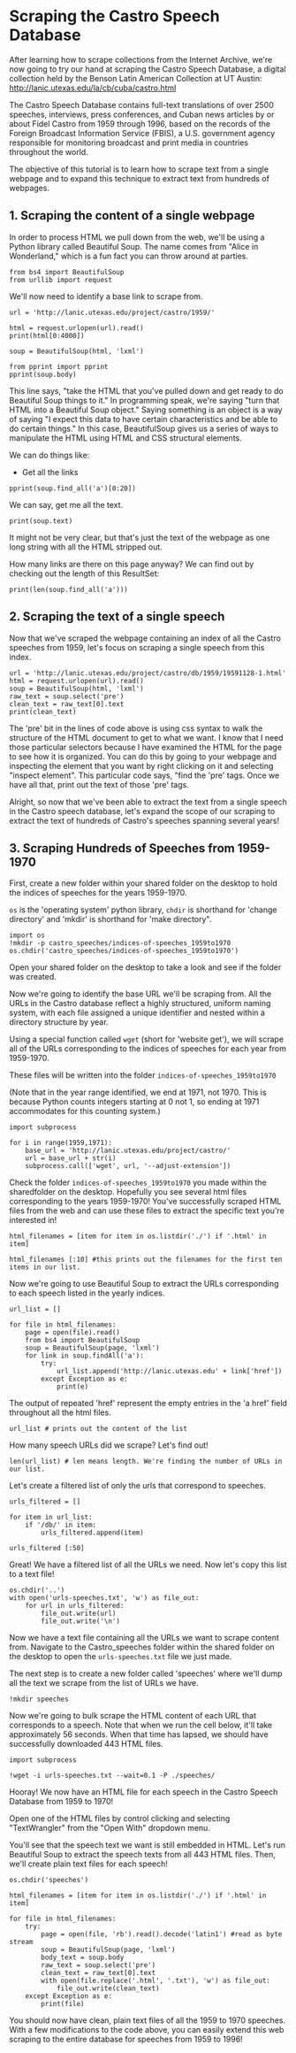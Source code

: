 
# Scraping the Castro Speech Database

After learning how to scrape collections from the Internet Archive, we're now going to try our hand at scraping the Castro Speech Database, a digital collection held by the Benson Latin American Collection at UT Austin: http://lanic.utexas.edu/la/cb/cuba/castro.html

The Castro Speech Database contains full-text translations of over 2500 speeches, interviews, press conferences, and Cuban news articles by or about Fidel Castro from 1959 through 1996, based on the records of the Foreign Broadcast Information Service (FBIS), a U.S. government agency responsible for monitoring broadcast and print media in countries throughout the world.

The objective of this tutorial is to learn how to scrape text from a single webpage and to expand this technique to extract text from hundreds of webpages.
## 1. Scraping the content of a single webpage

In order to process HTML we pull down from the web, we'll be using a Python library called Beautiful Soup. The name comes from "Alice in Wonderland," which is a fun fact you can throw around at parties.


```
from bs4 import BeautifulSoup
from urllib import request
```

We'll now need to identify a base link to scrape from.


```
url = 'http://lanic.utexas.edu/project/castro/1959/'
```


```
html = request.urlopen(url).read()
print(html[0:4000])

```


```
soup = BeautifulSoup(html, 'lxml')

from pprint import pprint
pprint(soup.body)
```

This line says, "take the HTML that you've pulled down and get ready to do Beautiful Soup things to it." In programming speak, we're saying "turn that HTML into a Beautiful Soup object." Saying something is an object is a way of saying "I expect this data to have certain characteristics and be able to do certain things." In this case, BeautifulSoup gives us a series of ways to manipulate the HTML using HTML and CSS structural elements.

We can do things like:

* Get all the links


```
pprint(soup.find_all('a')[0:20])
```

We can say, get me all the text.


```
print(soup.text)
```

It might not be very clear, but that's just the text of the webpage as one long string with all the HTML stripped out.

How many links are there on this page anyway? We can find out by checking out the length of this ResultSet:


```
print(len(soup.find_all('a')))
```

## 2. Scraping the text of a single speech

Now that we've scraped the webpage containing an index of all the Castro speeches from 1959, let's focus on scraping a single speech from this index.


```
url = 'http://lanic.utexas.edu/project/castro/db/1959/19591128-1.html'
html = request.urlopen(url).read()
soup = BeautifulSoup(html, 'lxml')
raw_text = soup.select('pre')
clean_text = raw_text[0].text
print(clean_text)
```

The 'pre' bit in the lines of code above is using css syntax to walk the structure of the HTML document to get to what we want. I know that I need those particular selectors because I have examined the HTML for the page to see how it is organized. You can do this by going to your webpage and inspecting the element that you want by right clicking on it and selecting "inspect element". This particular code says, "find the 'pre' tags. Once we have all that, print out the text of those 'pre' tags.

Alright, so now that we've been able to extract the text from a single speech in the Castro speech database, let's expand the scope of our scraping to extract the text of hundreds of Castro's speeches spanning several years!

## 3. Scraping Hundreds of Speeches from 1959-1970

First, create a new folder within your shared folder on the desktop to hold the indices of speeches for the years 1959-1970.

`os` is the 'operating system' python library, `chdir` is shorthand for 'change directory' and 'mkdir' is shorthand for 'make directory".


```
import os
!mkdir -p castro_speeches/indices-of-speeches_1959to1970
os.chdir('castro_speeches/indices-of-speeches_1959to1970')
```

Open your shared folder on the desktop to take a look and see if the folder was created.

Now we're going to identify the base URL we'll be scraping from. All the URLs in the Castro database reflect a highly structured, uniform naming system, with each file assigned a unique identifier and nested within a directory structure by year.

Using a special function called `wget` (short for 'website get'), we will scrape all of the URLs corresponding to the indices of speeches for each year from 1959-1970.

These files will be written into the folder `indices-of-speeches_1959to1970`

(Note that in the year range identified, we end at 1971, not 1970. This is because Python counts integers starting at 0 not 1, so ending at 1971 accommodates for this counting system.)



```
import subprocess

for i in range(1959,1971):
    base_url = 'http://lanic.utexas.edu/project/castro/'
    url = base_url + str(i)
    subprocess.call(['wget', url, '--adjust-extension'])
```

Check the folder `indices-of-speeches_1959to1970` you made within the sharedfolder on the desktop. Hopefully you see several html files corresponding to the years 1959-1970! You've successfully scraped HTML files from the web and can use these files to extract the specific text you're interested in!



```
html_filenames = [item for item in os.listdir('./') if '.html' in item]

html_filenames [:10] #this prints out the filenames for the first ten items in our list.
```

Now we're going to use Beautiful Soup to extract the URLs corresponding to each speech listed in the yearly indices.


```
url_list = []

for file in html_filenames:
    page = open(file).read()
    from bs4 import BeautifulSoup
    soup = BeautifulSoup(page, 'lxml')
    for link in soup.findAll('a'):
        try:
            url_list.append('http://lanic.utexas.edu' + link['href'])
        except Exception as e:
            print(e)
```

The output of repeated 'href' represent the empty entries in the 'a href' field throughout all the html files.


```
url_list # prints out the content of the list
```

How many speech URLs did we scrape? Let's find out!


```
len(url_list) # len means length. We're finding the number of URLs in our list.
```

Let's create a filtered list of only the urls that correspond to speeches.


```
urls_filtered = []

for item in url_list:
    if '/db/' in item:
        urls_filtered.append(item)

urls_filtered [:50]
```

Great! We have a filtered list of all the URLs we need. Now let's copy this list to a text file!


```
os.chdir('..')
with open('urls-speeches.txt', 'w') as file_out:
    for url in urls_filtered:
        file_out.write(url)
        file_out.write('\n')
```

Now we have a text file containing all the URLs we want to scrape content from. Navigate to the Castro_speeches folder within the shared folder on the desktop to open the `urls-speeches.txt` file we just made.

The next step is to create a new folder called 'speeches' where we'll dump all the text we scrape from the list of URLs we have.


```
!mkdir speeches
```

Now we're going to bulk scrape the HTML content of each URL that corresponds to a speech. Note that when we run the cell below, it'll take approximately 56 seconds. When that time has lapsed, we should have successfully downloaded 443 HTML files.


```
import subprocess

!wget -i urls-speeches.txt --wait=0.1 -P ./speeches/
```

Hooray! We now have an HTML file for each speech in the Castro Speech Database from 1959 to 1970!

Open one of the HTML files by control clicking and selecting "TextWrangler" from the "Open With" dropdown menu.

You'll see that the speech text we want is still embedded in HTML. Let's run Beautiful Soup to extract the speech texts from all 443 HTML files. Then, we'll create plain text files for each speech!


```
os.chdir('speeches')
         
html_filenames = [item for item in os.listdir('./') if '.html' in item]

for file in html_filenames:
    try:
        page = open(file, 'rb').read().decode('latin1') #read as byte stream
        soup = BeautifulSoup(page, 'lxml')
        body_text = soup.body
        raw_text = soup.select('pre')
        clean_text = raw_text[0].text
        with open(file.replace('.html', '.txt'), 'w') as file_out:
            file_out.write(clean_text)
    except Exception as e:
        print(file)
```

You should now have clean, plain text files of all the 1959 to 1970 speeches. With a few modifications to the code above, you can easily extend this web scraping to the entire database for speeches from 1959 to 1996!
